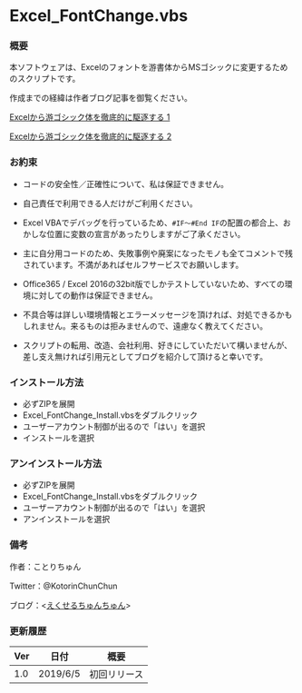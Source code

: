 # Excel_FontChange.vbs



### 概要

本ソフトウェアは、Excelのフォントを游書体からMSゴシックに変更するためのスクリプトです。



作成までの経緯は作者ブログ記事を御覧ください。

[Excelから游ゴシック体を徹底的に駆逐する 1](https://www.excel-chunchun.com/entry/2019/02/18/010021)

[Excelから游ゴシック体を徹底的に駆逐する 2](https://www.excel-chunchun.com/entry/FontChange2)



### お約束

- コードの安全性／正確性について、私は保証できません。

- 自己責任で利用できる人だけがご利用ください。

- Excel VBAでデバッグを行っているため、`#IF～#End IF`の配置の都合上、おかしな位置に変数の宣言があったりしますがご了承ください。

- 主に自分用コードのため、失敗事例や廃案になったモノも全てコメントで残されています。不満があればセルフサービスでお願いします。

- Office365 / Excel 2016の32bit版でしかテストしていないため、すべての環境に対しての動作は保証できません。

- 不具合等は詳しい環境情報とエラーメッセージを頂ければ、対処できるかもしれません。来るものは拒みませんので、遠慮なく教えてください。
- スクリプトの転用、改造、会社利用、好きにしていただいて構いませんが、差し支え無ければ引用元としてブログを紹介して頂けると幸いです。



### インストール方法

- 必ずZIPを展開
- Excel_FontChange_Install.vbsをダブルクリック
- ユーザーアカウント制御が出るので「はい」を選択
- インストールを選択



### アンインストール方法

- 必ずZIPを展開
- Excel_FontChange_Install.vbsをダブルクリック
- ユーザーアカウント制御が出るので「はい」を選択
- アンインストールを選択



### 備考

作者：ことりちゅん

Twitter：@KotorinChunChun

ブログ：<[えくせるちゅんちゅん](https://www.excel-chunchun.com/)>



### 更新履歴

| Ver  | 日付     | 概要         |
| ---- | -------- | ------------ |
| 1.0  | 2019/6/5 | 初回リリース |

